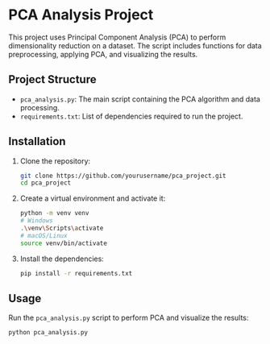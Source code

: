 # PCA Analysis Project

This project uses Principal Component Analysis (PCA) to perform dimensionality reduction on a dataset. The script includes functions for data preprocessing, applying PCA, and visualizing the results.

## Project Structure

- `pca_analysis.py`: The main script containing the PCA algorithm and data processing.
- `requirements.txt`: List of dependencies required to run the project.

## Installation

1. Clone the repository:
    ```sh
    git clone https://github.com/yourusername/pca_project.git
    cd pca_project
    ```

2. Create a virtual environment and activate it:
    ```sh
    python -m venv venv
    # Windows
    .\venv\Scripts\activate
    # macOS/Linux
    source venv/bin/activate
    ```

3. Install the dependencies:
    ```sh
    pip install -r requirements.txt
    ```

## Usage

Run the `pca_analysis.py` script to perform PCA and visualize the results:
```sh
python pca_analysis.py
